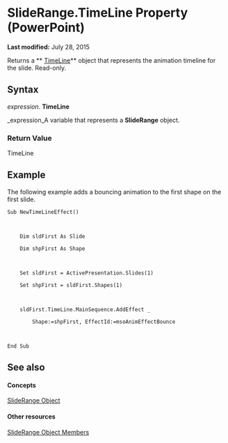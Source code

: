 
# SlideRange.TimeLine Property (PowerPoint)

 **Last modified:** July 28, 2015

Returns a  ** [TimeLine](0b5a8863-8329-48d0-cb0b-3b34e87acb76.md)** object that represents the animation timeline for the slide. Read-only.

## Syntax

 _expression_. **TimeLine**

 _expression_A variable that represents a  **SlideRange** object.


### Return Value

TimeLine


## Example

The following example adds a bouncing animation to the first shape on the first slide.


```
Sub NewTimeLineEffect()



    Dim sldFirst As Slide

    Dim shpFirst As Shape



    Set sldFirst = ActivePresentation.Slides(1)

    Set shpFirst = sldFirst.Shapes(1)



    sldFirst.TimeLine.MainSequence.AddEffect _

        Shape:=shpFirst, EffectId:=msoAnimEffectBounce



End Sub
```


## See also


#### Concepts


 [SlideRange Object](440ab59d-744a-209f-bf28-d0acd3a21e1a.md)
#### Other resources


 [SlideRange Object Members](f819c56d-96d5-836d-0d1f-49e505696f34.md)
